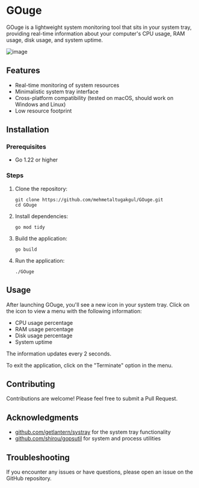 # GOuge

GOuge is a lightweight system monitoring tool that sits in your system tray, providing real-time information about your computer's CPU usage, RAM usage, disk usage, and system uptime.

![image](https://github.com/user-attachments/assets/de209fc3-583a-475e-a710-fbc260b05083)

## Features

- Real-time monitoring of system resources
- Minimalistic system tray interface
- Cross-platform compatibility (tested on macOS, should work on Windows and Linux)
- Low resource footprint

## Installation

### Prerequisites

- Go 1.22 or higher

### Steps

1. Clone the repository:
   ```
   git clone https://github.com/mehmetaltugakgul/GOuge.git
   cd GOuge
   ```

2. Install dependencies:
   ```
   go mod tidy
   ```

3. Build the application:
   ```
   go build
   ```

4. Run the application:
   ```
   ./GOuge
   ```

## Usage

After launching GOuge, you'll see a new icon in your system tray. Click on the icon to view a menu with the following information:

- CPU usage percentage
- RAM usage percentage
- Disk usage percentage
- System uptime

The information updates every 2 seconds.

To exit the application, click on the "Terminate" option in the menu.

## Contributing

Contributions are welcome! Please feel free to submit a Pull Request.

## Acknowledgments

- [github.com/getlantern/systray](https://github.com/getlantern/systray) for the system tray functionality
- [github.com/shirou/gopsutil](https://github.com/shirou/gopsutil) for system and process utilities

## Troubleshooting

If you encounter any issues or have questions, please open an issue on the GitHub repository.
